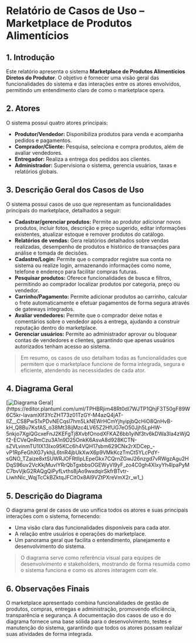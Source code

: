 # Relatório de Casos de Uso – Marketplace de Produtos Alimentícios

## 1. Introdução

Este relatório apresenta o sistema **Marketplace de Produtos Alimentícios Diretos do Produtor**. O objetivo é fornecer uma visão geral das funcionalidades do sistema e das interações entre os atores envolvidos, permitindo um entendimento claro de como o marketplace opera.  

## 2. Atores

O sistema possui quatro atores principais:  

- **Produtor/Vendedor:** Disponibiliza produtos para venda e acompanha pedidos e pagamentos.  
- **Comprador/Cliente:** Pesquisa, seleciona e compra produtos, além de avaliar vendedores.  
- **Entregador:** Realiza a entrega dos pedidos aos clientes.  
- **Administrador:** Supervisiona o sistema, gerencia usuários, taxas e relatórios globais.  


## 3. Descrição Geral dos Casos de Uso

O sistema possui casos de uso que representam as funcionalidades principais do marketplace, detalhados a seguir:  

- **Cadastrar/gerenciar produtos:** Permite ao produtor adicionar novos produtos, incluir fotos, descrição e preço sugerido, editar informações existentes, atualizar estoque e remover produtos do catálogo.   
- **Relatórios de vendas:** Gera relatórios detalhados sobre vendas realizadas, desempenho de produtos e histórico de transações para análise e tomada de decisões.  
- **Cadastro/Login:** Permite que o comprador registre sua conta no sistema ou realize login, armazenando informações como nome, telefone e endereço para facilitar compras futuras.  
- **Pesquisar produtos:** Oferece funcionalidades de busca e filtros, permitindo ao comprador localizar produtos por categoria, preço ou vendedor.  
- **Carrinho/Pagamento:** Permite adicionar produtos ao carrinho, calcular o frete automaticamente e efetuar pagamentos de forma segura através de gateways integrados.  
- **Avaliar vendedores:** Permite que o comprador deixe notas e comentários sobre o vendedor após a entrega, ajudando a construir reputação dentro do marketplace.  
- **Gerenciar usuários:** Permite ao administrador aprovar ou bloquear contas de vendedores e clientes, garantindo que apenas usuários autorizados tenham acesso ao sistema.  

> Em resumo, os casos de uso detalham todas as funcionalidades que permitem que o marketplace funcione de forma integrada, segura e eficiente, atendendo às necessidades de cada ator.

## 4. Diagrama Geral

[![Diagrama Geral](https://img.plantuml.biz/plantuml/svg/TPHBRjim48Rt0dI7WJTP1QhjF3T50gF89W6C5kr-IavamXIf3YcZHT73z01TzGY-M4azQ4jAT-IlZ__CS8PwS1xPDvNECqsl7hm5LkNEWrHCmYjhyipjbQcHiO8QnHvB-kH_Q8Bu7KsfAS_o38Mt38ijMzc4LV65Z2HfUG7eO50Jjh5LpHW-5nkjo7XgiQGcxeFnJ2KEFgTj8XvbfOnodXFKAZ6bb1yiNf3tv6kDWa3Ia4zWjQf2-ECVeQnRmCzu3A1n9D25OnkK6AsvA8d928KCTN-sZVLvinmTU1IX13Ixo95KCc6h4VQH17sbm629CNx2rXDCep_-vP1RpFeGhXG7ykhjL6tnR4jbUkXwX6p9VMkKczTmCt5YLcPdY-sGNO_TZaize8xtSUWRJOFRtIIpLEpeGkx7CQrnZGwJ26nzgd7vRWgzAgu2HDqS96uv2VcKkjMuvlYRrQbTgxbbsOGEWyVl9yF_zo4C0gh4XIxyYh4lpaPyMC7bvVjkG2RAQgQiPyfLvths8jAo9wxdqirSkfrBTvtr-LiwhNlc_WqjTcCkBZktqJFCitOx8Al9VZtPXreVmX2r_w1_)](https://editor.plantuml.com/uml/TPHBRjim48Rt0dI7WJTP1QhjF3T50gF89W6C5kr-IavamXIf3YcZHT73z01TzGY-M4azQ4jAT-IlZ__CS8PwS1xPDvNECqsl7hm5LkNEWrHCmYjhyipjbQcHiO8QnHvB-kH_Q8Bu7KsfAS_o38Mt38ijMzc4LV65Z2HfUG7eO50Jjh5LpHW-5nkjo7XgiQGcxeFnJ2KEFgTj8XvbfOnodXFKAZ6bb1yiNf3tv6kDWa3Ia4zWjQf2-ECVeQnRmCzu3A1n9D25OnkK6AsvA8d928KCTN-sZVLvinmTU1IX13Ixo95KCc6h4VQH17sbm629CNx2rXDCep_-vP1RpFeGhXG7ykhjL6tnR4jbUkXwX6p9VMkKczTmCt5YLcPdY-sGNO_TZaize8xtSUWRJOFRtIIpLEpeGkx7CQrnZGwJ26nzgd7vRWgzAgu2HDqS96uv2VcKkjMuvlYRrQbTgxbbsOGEWyVl9yF_zo4C0gh4XIxyYh4lpaPyMC7bvVjkG2RAQgQiPyfLvths8jAo9wxdqirSkfrBTvtr-LiwhNlc_WqjTcCkBZktqJFCitOx8Al9VZtPXreVmX2r_w1_)

## 5. Descrição do Diagrama

O diagrama geral de casos de uso unifica todos os atores e suas principais interações com o sistema, fornecendo:  

- Uma visão clara das funcionalidades disponíveis para cada ator.  
- A relação entre usuários e operações do marketplace.  
- Um panorama geral que facilita o entendimento, planejamento e desenvolvimento do sistema.  

> O diagrama serve como referência visual para equipes de desenvolvimento e stakeholders, mostrando de forma resumida como o sistema funciona e como os atores interagem com ele.

## 6. Observações Finais

O marketplace apresentado combina funcionalidades de gestão de produtos, compras, entregas e administração, promovendo eficiência, transparência e segurança. A documentação dos casos de uso e do diagrama fornece uma base sólida para o desenvolvimento, testes e manutenção do sistema, garantindo que todos os atores possam realizar suas atividades de forma integrada.
